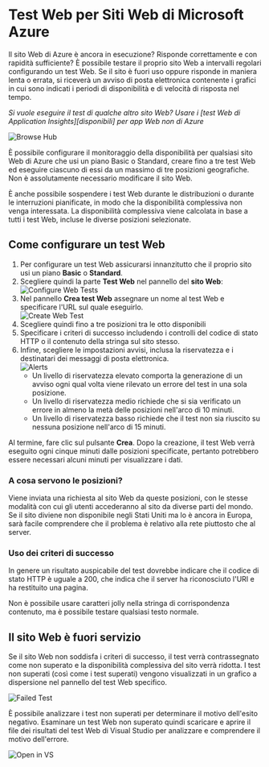 ﻿<properties title="How to create web test" pageTitle="Come creare test Web" description="Informazioni su come creare test Web in Azure." authors="awills" manager="kamrani" />

<tags ms.service="application-insights" ms.workload="tbd" ms.tgt_pltfrm="ibiza" ms.devlang="na" ms.topic="article" ms.date="2014-09-29" ms.author="awills"  />

# Test Web per Siti Web di Microsoft Azure
Il sito Web di Azure è ancora in esecuzione? Risponde correttamente e con rapidità sufficiente? È possibile testare il proprio sito Web a intervalli regolari configurando un test Web. Se il sito è fuori uso oppure risponde in maniera lenta o errata, si riceverà un avviso di posta elettronica contenente i grafici in cui sono indicati i periodi di disponibilità e di velocità di risposta nel tempo.  

*Si vuole eseguire il test di qualche altro sito Web? Usare i [test Web di Application Insights][disponibili] per app Web non di Azure*

![Browse Hub](./media/insights-create-web-tests/Inisghts_WebTestBlade.png)

È possibile configurare il monitoraggio della disponibilità per qualsiasi sito Web di Azure che usi un piano Basic o Standard,  creare fino a tre test Web ed eseguire ciascuno di essi da un massimo di tre posizioni geografiche. Non è assolutamente necessario modificare il sito Web.

È anche possibile sospendere i test Web durante le distribuzioni o durante le interruzioni pianificate, in modo che la disponibilità complessiva non venga interessata.  La disponibilità complessiva viene calcolata in base a tutti i test Web, incluse le diverse posizioni selezionate.

## Come configurare un test Web
1. Per configurare un test Web assicurarsi innanzitutto che il proprio sito usi un piano **Basic** o **Standard**.
2. Scegliere quindi la parte **Test Web** nel pannello del **sito Web**:  
    ![Configure Web Tests](./media/insights-create-web-tests/Insights_ConfigurePart.png)
3. Nel pannello **Crea test Web** assegnare un nome al test Web e specificare l'URL sul quale eseguirlo.  
    ![Create Web Test](./media/insights-create-web-tests/Insights_CreateTest.png)
4. Scegliere quindi fino a tre posizioni tra le otto disponibili
5. Specificare i criteri di successo includendo i controlli del codice di stato HTTP o il contenuto della stringa sul sito stesso.
6. Infine, scegliere le impostazioni avvisi, inclusa la riservatezza e i destinatari dei messaggi di posta elettronica.  
    ![Alerts](./media/insights-create-web-tests/Inisghts_AlertCreation.png)
    - Un livello di riservatezza elevato comporta la generazione di un avviso ogni qual volta viene rilevato un errore del test in una sola posizione.
    - Un livello di riservatezza medio richiede che si sia verificato un errore in almeno la metà delle posizioni nell'arco di 10 minuti.
    - Un livello di riservatezza basso richiede che il test non sia riuscito su nessuna posizione nell'arco di 15 minuti.

Al termine, fare clic sul pulsante **Crea**. Dopo la creazione, il test Web verrà eseguito ogni cinque minuti dalle posizioni specificate, pertanto potrebbero essere necessari alcuni minuti per visualizzare i dati.

### A cosa servono le posizioni?
Viene inviata una richiesta al sito Web da queste posizioni, con le stesse modalità con cui gli utenti accederanno al sito da diverse parti del mondo. Se il sito diviene non disponibile negli Stati Uniti ma lo è ancora in Europa, sarà facile comprendere che il problema è relativo alla rete piuttosto che al server.

### Uso dei criteri di successo
In genere un risultato auspicabile del test dovrebbe indicare che il codice di stato HTTP è uguale a 200, che indica che il server ha riconosciuto l'URI e ha restituito una pagina.

Non è possibile usare caratteri jolly nella stringa di corrispondenza contenuto, ma è possibile testare qualsiasi testo normale.

## Il sito Web è fuori servizio
Se il sito Web non soddisfa i criteri di successo, il test verrà contrassegnato come non superato e la disponibilità complessiva del sito verrà ridotta. I test non superati (così come i test superati) vengono visualizzati in un grafico a dispersione nel pannello del test Web specifico.  

![Failed Test](./media/insights-create-web-tests/Insights_FailedWebTest.png)

È possibile analizzare i test non superati per determinare il motivo dell'esito negativo.  Esaminare un test Web non superato quindi scaricare e aprire il file dei risultati del test Web di Visual Studio per analizzare e comprendere il motivo dell'errore.

![Open in VS](./media/insights-create-web-tests/Insights_OpenInVS.png)

[availability]: ../app-insights-monitor-web-app-availability/
